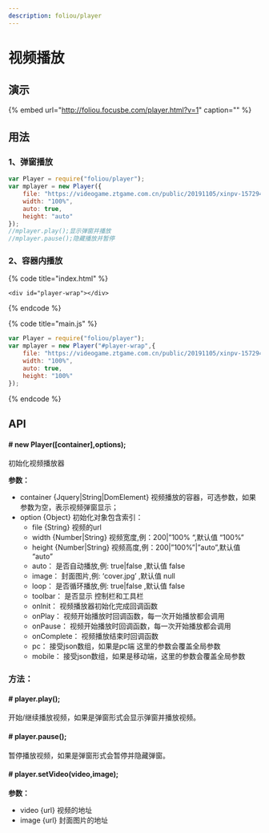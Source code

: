 ```yaml
---
description: foliou/player
---
```


# 视频播放

## 演示

{% embed url="http://foliou.focusbe.com/player.html?v=1" caption="" %}

## 用法

### 1、弹窗播放

```javascript
var Player = require("foliou/player");
var mplayer = new Player({
    file: "https://videogame.ztgame.com.cn/public/20191105/xinpv-157294526565.mp4",
    width: "100%",
    auto: true,
    height: "auto"
});
//mplayer.play();显示弹窗并播放
//mplayer.pause();隐藏播放并暂停
```

### 2、容器内播放

{% code title="index.html" %}
```markup
<div id="player-wrap"></div>
```
{% endcode %}

{% code title="main.js" %}
```javascript
var Player = require("foliou/player");
var mplayer = new Player("#player-wrap",{
    file: "https://videogame.ztgame.com.cn/public/20191105/xinpv-157294526565.mp4",
    width: "100%",
    auto: true,
    height: "100%"
});
```
{% endcode %}

## API

#### **\# new Player\(\[container\],options\);**

初始化视频播放器

**参数：**

* container {Jquery\|String\|DomElement} 视频播放的容器，可选参数，如果参数为空，表示视频弹窗显示；  
* option {Object} 初始化对象包含索引：
  * file {String} 视频的url
  * width {Number\|String} 视频宽度,例：200\|”100% “,默认值 “100%”
  * height {Number\|String} 视频高度,例：200\|”100%”\|”auto”,默认值 “auto”
  * auto： 是否自动播放,例: true\|false ,默认值 false
  * image： 封面图片,例: ‘cover.jpg’ ,默认值 null
  * loop： 是否循环播放,例: true\|false ,默认值 false
  * toolbar： 是否显示 控制栏和工具栏
  * onInit： 视频播放器初始化完成回调函数
  * onPlay： 视频开始播放时回调函数，每一次开始播放都会调用
  * onPause： 视频开始播放时回调函数，每一次开始播放都会调用
  * onComplete： 视频播放结束时回调函数
  * pc： 接受json数组，如果是pc端 这里的参数会覆盖全局参数
  * mobile： 接受json数组，如果是移动端，这里的参数会覆盖全局参数

### 方法：

#### **\#  player.play\(\);**

开始/继续播放视频，如果是弹窗形式会显示弹窗并播放视频。

#### **\#  player.pause\(\);**

暂停播放视频，如果是弹窗形式会暂停并隐藏弹窗。

#### **\#  player.setVideo\(video,image\);**

**参数：**

* video {url}  视频的地址
* image {url} 封面图片的地址

